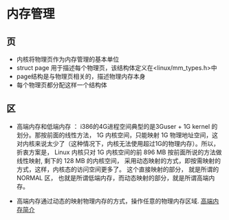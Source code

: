 # 内存管理

## 页
+ 内核将物理页作为内存管理的基本单位
+ struct page 用于描述每个物理页，该结构体定义在<linux/mm_types.h>中
+ page结构是与物理页相关的，描述物理内存本身
+ 每个物理页都分配这样一个结构体

## 区
+ 高端内存和低端内存 ：  i386的4G进程空间典型的是3Guser + 1G kernel 的划分。那按前面的线性方法， 1G 内核空间，只能映射 1G 物理地址空间，这对内核来说太少了（这种情况下，内核无法使用超过1G的物理内存）。所以，折衷方案是， Linux 内核只对 1G 内核空间的前 896 MB 按前面所说的方法做线性映射, 剩下的 128 MB 的内核空间， 采用动态映射的方式，即按需映射的方式，这样，内核态的访问空间更多了。 这个直接映射的部分， 就是所谓的 NORMAL 区， 也就是所谓低端内存，而动态映射的部分，就是所谓高端内存。

+ 高端内存通过动态的映射物理内存的方式，操作任意的物理内存区域. [高端内存简介](https://blog.csdn.net/gqtcgq/article/details/52769358)
